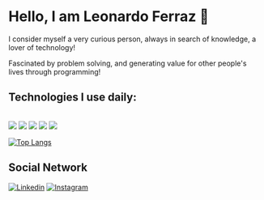 # Hello, I am Leonardo Ferraz 👋
I consider myself a very curious person, always in search of knowledge, a lover of technology!

Fascinated by problem solving, and generating value for other people's lives through programming!



## Technologies I use daily:

<div style="display: inline-block;"><br>
  <img aling="center" src="https://img.shields.io/badge/HTML5-E34F26?style=for-the-badge&logo=html5&logoColor=white">
  <img aling="center" src="https://img.shields.io/badge/CSS3-1572B6?style=for-the-badge&logo=css3&logoColor=white">
  <img aling="center" src="https://img.shields.io/badge/JavaScript-323330?style=for-the-badge&logo=javascript&logoColor=F7DF1E">
  <img aling="center" src="https://img.shields.io/badge/React-20232A?style=for-the-badge&logo=react&logoColor=61DAFB">
  <img aling="center" src="https://img.shields.io/badge/Bootstrap-563D7C?style=for-the-badge&logo=bootstrap&logoColor=white">
</div>


[![Top Langs](https://github-readme-stats.vercel.app/api/top-langs/?username=LeonardoFerraz25&layout=compact)](https://github.com/anuraghazra/github-readme-stats)

## Social Network
[![Linkedin](https://img.shields.io/badge/LinkedIn-0077B5?style=for-the-badge&logo=linkedin&logoColor=white)](https://www.linkedin.com/in/leonardo-ferraz-149480228) 
[![Instagram](https://img.shields.io/badge/Instagram-E4405F?style=for-the-badge&logo=instagram&logoColor=white)](https://www.instagram.com/leoferraz25/) 
